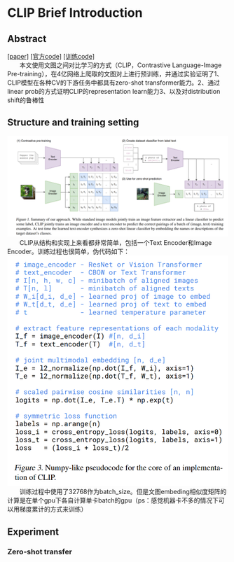 # CLIP Brief Introduction
## Abstract
[[paper]](https://arxiv.org/abs/2103.00020) [[官方code]](https://github.com/openai/CLIP) [[训练code]](https://github.com/mlfoundations/open_clip)<br/>
&emsp;&emsp;本文使用文图之间对比学习的方式（CLIP，Contrastive Language-Image Pre-training），在4亿网络上爬取的文图对上进行预训练，并通过实验证明了1、CLIP模型在各种CV的下游任务中都具有zero-shot transformer能力。2、通过linear prob的方式证明CLIP的representation learn能力3、以及对distribution shift的鲁棒性
## Structure and training setting
![sturct](https://github.com/haiqiangy/paper_reading/blob/main/multi-modal/figs/clip_structure.png?raw=true)<br/>
&emsp;&emsp;CLIP从结构和实现上来看都非常简单，包括一个Text Encoder和Image Encoder。训练过程也很简单，伪代码如下：<br/>
![code](https://github.com/haiqiangy/paper_reading/blob/main/multi-modal/figs/clip_code.png?raw=true)<br/>
&emsp;&emsp;训练过程中使用了32768作为batch_size。但是文图embeding相似度矩阵的计算是在单个gpu下各自计算单卡batch的gpu（ps：感觉机器卡不多的情况下可以用梯度累计的方式来训练）
## Experiment
### Zero-shot transfer
